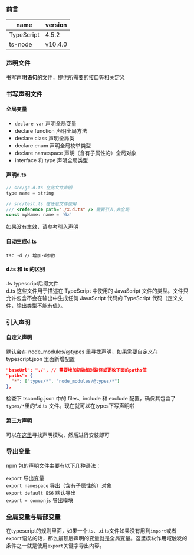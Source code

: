 ### 前言
| name | version |
| --- | --- |
| TypeScript | 4.5.2 |
| ts-node | v10.4.0 |

### 声明文件

书写**声明语句**的文件，提供所需要的接口等相关定义

### 书写声明文件

#### 全局变量

- `declare var` 声明全局变量
- declare function 声明全局方法
- declare class 声明全局类
- declare enum 声明全局枚举类型
- declare namespace 声明（含有子属性的）全局对象
- interface 和 type 声明全局类型

#### 声明d.ts

```javascript
// src/gz.d.ts 在此文件声明
type name = string

// src/test.ts 在任意文件使用
/// <reference path="./x.d.ts" /> 需要引入,非全局
const myName: name = 'Gz'
```

如果没有生效，请参考[引入声明](#引入声明)
#### 自动生成d.ts

```
tsc -d // 增加-d参数
```

#### d.ts 和 ts 的区别

.ts  typescript后缀文件    
d.ts 这些文件用于描述在 TypeScript 中使用的 JavaScript 文件的类型。文件只允许包含不会在输出中生成任何 JavaScript 代码的 TypeScript 代码（定义文件，输出类型不能有值）。

### <a id="引入声明">引入声明</a>

#### 自定义声明

默认会在 node_modules/@types 里寻找声明，如果需要自定义在 typescript.json 里面新增配置

```JSON
"baseUrl": "./", // 需要增加初始相对路径或更改下面的paths值
"paths": {
  "*": ["types/*", "node_modules/@types/*"]
},
```
检查下 tsconfig.json 中的 files、include 和 exclude 配置，确保其包含了`types/*`里的\*.d.ts 文件。现在就可以在types下写声明啦

#### 第三方声明

可以在[这里](https://microsoft.github.io/TypeSearch/)寻找声明模块，然后进行安装即可


### 导出变量
npm 包的声明文件主要有以下几种语法：

`export` 导出变量  
`export namespace` 导出（含有子属性的）对象   
`export default ES6` 默认导出  
`export = commonjs` 导出模块  

### 全局变量与局部变量
在typescript的规则里面，如果一个.ts、.d.ts文件如果没有用到`import`或者`export`语法的话，那么最顶层声明的变量就是全局变量。这里模块作用域触发的条件之一就是使用`export`关键字导出内容。

